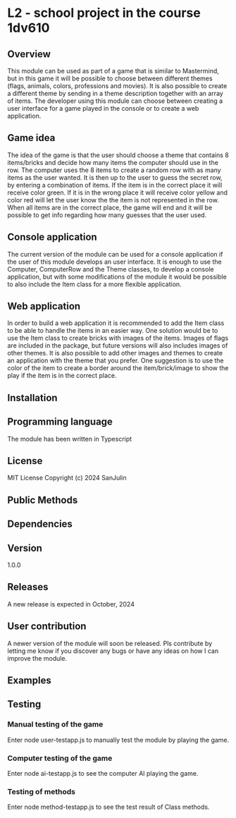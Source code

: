 # L2 - school project in the course 1dv610

## Overview
This module can be used as part of a game that is similar to Mastermind, but in this game it will be possible to choose between different themes (flags, animals, colors, professions and movies). It is also possible to create a different theme by sending in a theme description together with an array of items. The developer using this module can choose between creating a user interface for a game played in the console or to create a web application.

## Game idea
The idea of the game is that the user should choose a theme that contains 8 items/bricks and decide how many items the computer should use in the row. The computer uses the 8 items to create a random row with as many items as the user wanted. It is then up to the user to guess the secret row, by entering a combination of items. If the item is in the correct place it will receive color green. If it is in the wrong place it will receive color yellow and color red will let the user know the the item is not represented in the row. When all items are in the correct place, the game will end and it will be possible to get info regarding how many guesses that the user used. 

## Console application

 The current version of the module can be used for a console application if the user of this module develops an user interface. It is enough to use the Computer, ComputerRow and the Theme classes, to develop a console application, but with some modifications of the module it would be possible to also include the Item class for a more flexible application.

## Web application
In order to build a web application it is recommended to add the Item class to be able to handle the items in an easier way. One solution would be to use the Item class to create bricks with images of the items. Images of flags are included in the package, but future versions will also includes images of other themes. It is also possible to add other images and themes to create an application with the theme that you prefer. One suggestion is to use the color of the item to create a border around the item/brick/image to show the play if the item is in the correct place.   

## Installation

## Programming language 
The module has been written in Typescript

## License
MIT License Copyright (c) 2024 SanJulin

## Public Methods


## Dependencies

## Version
1.0.0

## Releases
A new release is expected in October, 2024

## User contribution
A newer version of the module will soon be released. Pls contribute by letting me know if you discover any bugs or have any ideas on how I can improve the module. 

## Examples

## Testing

### Manual testing of the game
Enter node user-testapp.js to manually test the module by playing the game.

### Computer testing of the game
Enter node ai-testapp.js to see the computer AI playing the game.

### Testing of methods
Enter node method-testapp.js to see the test result of Class methods. 

